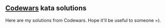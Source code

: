 ## [Codewars](https://www.codewars.com/) kata solutions
Here are my solutions from Codewars. Hope it'll be useful to someone =).